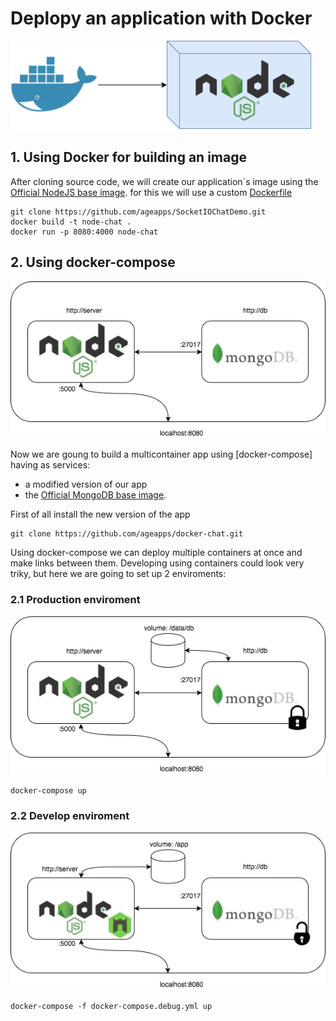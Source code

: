 # Deplopy an application with Docker

![app](../art/demo2.1.png)


## 1. Using Docker for building an image
After cloning source code, we will create our application´s image using the [Official NodeJS base image](https://hub.docker.com/_/node/).
for this we will use a custom [Dockerfile](./Dockerfile)

```
git clone https://github.com/ageapps/SocketIOChatDemo.git
docker build -t node-chat .
docker run -p 8080:4000 node-chat
```


## 2. Using docker-compose
![app](../art/demo2.2.png)

Now we are goung to build a multicontainer app using [docker-compose] having as services:
 + a modified version of our app
 + the [Official MongoDB base image](https://hub.docker.com/_/mongo/). 

First of all install the new version of the app
```
git clone https://github.com/ageapps/docker-chat.git
```

Using docker-compose we can deploy multiple containers at once and make links between them. Developing using containers could look very triky, but here we are going to set up 2 enviroments:

### 2.1 Production enviroment
![app](../art/demo2.2.1.png)

```
docker-compose up
```
### 2.2 Develop enviroment
![app](../art/demo2.2.2.png)


```
docker-compose -f docker-compose.debug.yml up
```
